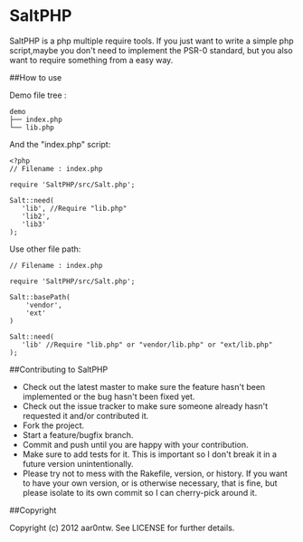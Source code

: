 # SaltPHP

SaltPHP is a php multiple require tools.
If you just want to write a simple php script,maybe you don't need to implement the PSR-0 standard, but you also want to require something from a easy way.


##How to use

Demo file tree :

```
demo
├── index.php
└── lib.php
```
And the "index.php" script:

```
<?php
// Filename : index.php

require 'SaltPHP/src/Salt.php';

Salt::need(
   'lib', //Require "lib.php"
   'lib2',
   'lib3'
);
```
Use other file path:

```
// Filename : index.php

require 'SaltPHP/src/Salt.php';

Salt::basePath(
	'vendor',
	'ext'
)

Salt::need(
   'lib' //Require "lib.php" or "vendor/lib.php" or "ext/lib.php"
);

```

##Contributing to SaltPHP

* Check out the latest master to make sure the feature hasn't been implemented or the bug hasn't been fixed yet.
* Check out the issue tracker to make sure someone already hasn't requested it and/or contributed it.
* Fork the project.
* Start a feature/bugfix branch.
* Commit and push until you are happy with your contribution.
* Make sure to add tests for it. This is important so I don't break it in a future version unintentionally.
* Please try not to mess with the Rakefile, version, or history. If you want to have your own version, or is otherwise necessary, that is fine, but please isolate to its own commit so I can cherry-pick around it.

##Copyright

Copyright (c) 2012 aar0ntw. See LICENSE for
further details.
